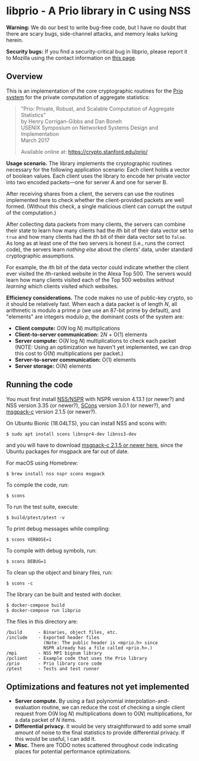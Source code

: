 # libprio - A Prio library in C using NSS 

**Warning:**
We do our best to write bug-free code, but I have no doubt
that there are scary bugs, side-channel attacks, and memory leaks 
lurking herein. 

**Security bugs:**
If you find a security-critical bug in libprio, please report it to Mozilla
using the contact information on 
[this page](https://www.mozilla.org/security/#For_Developers).

## Overview

This is an implementation of the core cryptographic routines
for the [Prio system](https://crypto.stanford.edu/prio/) 
for the private computation of aggregate statistics:
> "Prio: Private, Robust, and Scalable Computation of Aggregate Statistics"<br>
> by Henry Corrigan-Gibbs and Dan Boneh<br>
> USENIX Symposium on Networked Systems Design and Implementation<br>
> March 2017
>
> Available online at:
>    https://crypto.stanford.edu/prio/

**Usage scenario.**
The library implements the cryptographic routines necessary
for the following application scenario:
Each client holds a vector of boolean values.
Each client uses the library to encode her private vector into two 
encoded packets&mdash;one for server A and one for server B.

After receiving shares from a client, the servers can use the routines
implemented here to check whether the client-provided packets are 
well formed. 
(Without this check, a single malicious client can corrupt the
output of the computation.)

After collecting data packets from many clients, the servers
can combine their state to learn how many clients had the
*i*th bit of their data vector set to `true` and how many
clients had the *i*th bit of their data vector set to `false`.
As long as at least one of the two servers is honest 
(i.e., runs the correct code), 
the servers learn *nothing else* about the clients' data, 
under standard cryptographic assumptions.

For example, the *i*th bit of the data vector could indicate
whether the client ever visited the *i*th-ranked website
in the Alexa Top 500.
The servers would learn how many clients visited each of the 
Top 500 websites *without learning* which clients visited
which websites.

**Efficiency considerations.**
The code makes no use of public-key crypto, so it should 
be relatively fast.
When each a data packet is of length *N*, 
all arithmetic is modulo a prime *p* (we use an 87-bit prime by default), 
and "elements" are integers modulo *p*, 
the dominant costs of the system are:
* **Client compute:** O(*N* log *N*) multiplications 
* **Client-to-server communication:** 2*N* + O(1) elements<br>
* **Server compute:** O(*N* log *N*) multiplications to check each packet<br> 
    (NOTE: Using an optimization we haven't yet implemented, we can 
    drop this cost to O(*N*) multiplications per packet.)
* **Server-to-server communication:** O(1) elements
* **Server storage:** O(*N*) elements

## Running the code

You must first install 
[NSS/NSPR](https://developer.mozilla.org/en-US/docs/Mozilla/Projects/NSS)
with NSPR version 4.13.1 (or newer?) and NSS version 3.35 (or newer?), 
[SCons](http://scons.org/) version 3.0.1 (or newer?), and
[msgpack-c](https://github.com/msgpack/msgpack-c) version 2.1.5 (or newer?).

On Ubuntu Bionic (18.04LTS), you can install NSS and scons with:

    $ sudo apt install scons libnspr4-dev libnss3-dev 

and you will have to download [msgpack-c 2.1.5 or newer here](https://github.com/msgpack/msgpack-c/releases),
since the Ubuntu packages for msgpack are far out of date.

For macOS using Homebrew:

    $ brew install nss nspr scons msgpack

To compile the code, run:

    $ scons

To run the test suite, execute:

    $ build/ptest/ptest -v

To print debug messages while compiling:

    $ scons VERBOSE=1

To compile with debug symbols, run:

    $ scons DEBUG=1

To clean up the object and binary files, run:

    $ scons -c

The library can be built and tested with docker.

    $ docker-compose build
    $ docker-compose run libprio


The files in this directory are:
````
/build      - Binaries, object files, etc.
/include    - Exported header files
              (Note: The public header is <mprio.h> since
              NSPR already has a file called <prio.h>.)
/mpi        - NSS MPI bignum library 
/pclient    - Example code that uses the Prio library
/prio       - Prio library core code
/ptest      - Tests and test runner
````

## Optimizations and features not yet implemented
* **Server compute.**
  By using a fast polynomial interpolation-and-evaluation
  routine, we can reduce the cost of checking a single client
  request from O(*N* log *N*) multiplications down to O(*N*)
  multiplications, for a data packet of *N* items.
* **Differential privacy.**
  It would be very straightforward to add some small amount of 
  noise to the final statistics to provide differential privacy.
  If this would be useful, I can add it.
* **Misc.**
  There are TODO notes scattered throughout code indicating
  places for potential performance optimizations.
  

